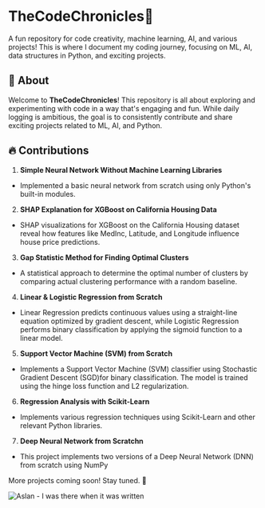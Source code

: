 # TheCodeChronicles🦁
A fun repository for code creativity, machine learning, AI, and various projects! This is where I document my coding journey, focusing on ML, AI, data structures in Python, and exciting projects.

## 📌 About
Welcome to **TheCodeChronicles**! This repository is all about exploring and experimenting with code in a way that's engaging and fun. While daily logging is ambitious, the goal is to consistently contribute and share exciting projects related to ML, AI, and Python.

## 🔥 Contributions
1. **Simple Neural Network Without Machine Learning Libraries**
  - Implemented a basic neural network from scratch using only Python's built-in modules.
2. **SHAP Explanation for XGBoost on California Housing Data**
  - SHAP visualizations for XGBoost on the California Housing dataset reveal how features like MedInc, Latitude, and Longitude influence house price predictions.
3. **Gap Statistic Method for Finding Optimal Clusters**
  - A statistical approach to determine the optimal number of clusters by comparing actual clustering performance with a random baseline.
4. **Linear & Logistic Regression from Scratch**
  - Linear Regression predicts continuous values using a straight-line equation optimized by gradient descent, while Logistic Regression performs binary classification by applying the sigmoid function to a linear model.
5. **Support Vector Machine (SVM) from Scratch**
  - Implements a Support Vector Machine (SVM) classifier using Stochastic Gradient Descent (SGD)for binary classification. The model is trained using the hinge loss function and L2 regularization.
6. **Regression Analysis with Scikit-Learn**
  - Implements various regression techniques using Scikit-Learn and other relevant Python libraries.
7. **Deep Neural Network from Scratchn**
  - This project implements two versions of a Deep Neural Network (DNN) from scratch using NumPy

More projects coming soon! Stay tuned. 🚀

![Aslan - I was there when it was written](https://media1.tenor.com/m/lhKIPlZoXSoAAAAd/aslan-i-was-there-when-it-was-written.gif)
